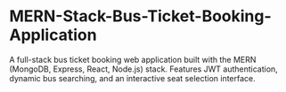 # MERN-Stack-Bus-Ticket-Booking-Application
A full-stack bus ticket booking web application built with the MERN (MongoDB, Express, React, Node.js) stack. Features JWT authentication, dynamic bus searching, and an interactive seat selection interface.

